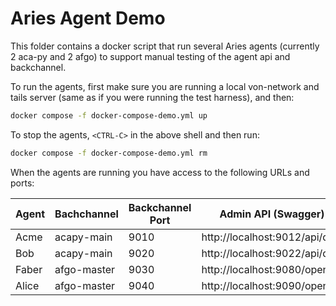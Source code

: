 # Aries Agent Demo

This folder contains a docker script that run several Aries agents (currently 2 aca-py and 2 afgo) to support manual testing of the agent api and backchannel.

To run the agents, first make sure you are running a local von-network and tails server (same as if you were running the test harness), and then:

```bash
docker compose -f docker-compose-demo.yml up
```

To stop the agents, `<CTRL-C>` in the above shell and then run:

```bash
docker compose -f docker-compose-demo.yml rm
```

When the agents are running you have access to the following URLs and ports:


| Agent | Bachchannel | Backchannel Port | Admin API (Swagger)           |
| ----- | ----------- | ---------------- | --------------------          |
| Acme  | acapy-main  | 9010             | http://localhost:9012/api/doc |
| Bob   | acapy-main  | 9020             | http://localhost:9022/api/doc |
| Faber | afgo-master | 9030             | http://localhost:9080/openapi |
| Alice | afgo-master | 9040             | http://localhost:9090/openapi |
